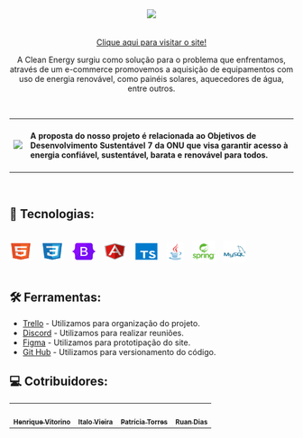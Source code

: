 <div align=center>
<img src="https://user-images.githubusercontent.com/72994902/143989320-ce0508ce-fdc1-4a77-9e61-747e987dd88c.jpg">
</div>
<br>  

 <a href="https://cleanenergy.netlify.app/#/inicio" target="_blank">
	<p align="center">Clique aqui para visitar o site!</p>
 </a>
  
  
<p align="center"> A Clean Energy surgiu como solução para o problema que enfrentamos, através de um e-commerce promovemos a aquisição de equipamentos com uso de energia renovável, como painéis solares, aquecedores de água, entre outros.</p>
<br>


<table border="0" cellpadding="0" cellspacing="0">
       <tr>
          <td>
                 <img src="https://user-images.githubusercontent.com/72994902/143981272-21bfa702-5f0a-4a61-a8af-51ef5a53c7ba.png" width="250px"> 
          </td>
          <td>
                 <h4 align="left"> A proposta do nosso projeto é relacionada ao Objetivos de Desenvolvimento Sustentável 7 da 
       ONU que visa garantir acesso à energia confiável, sustentável, barata e renovável para todos.
</h4>
          </td>
       </tr>
</table>       
              
 <br>
 
<h2>🚀 Tecnologias: </h2>

 <div style="display: inline_block"><br>
  <img align="center" alt="HTML" height="30" width="40" src="https://raw.githubusercontent.com/devicons/devicon/master/icons/html5/html5-original.svg">
   &nbsp;&nbsp;
  <img align="center" alt="CSS" height="30" width="40" src="https://raw.githubusercontent.com/devicons/devicon/master/icons/css3/css3-original.svg">
   &nbsp;&nbsp;
   <img align="center" alt="Bootstrap" height="30" width="40" src="https://github.com/devicons/devicon/blob/master/icons/bootstrap/bootstrap-original.svg">
   &nbsp;&nbsp;
   <img align="center" alt="Angular" height="30" width="40" src="https://github.com/devicons/devicon/blob/master/icons/angularjs/angularjs-original.svg">
   &nbsp;&nbsp;
   <img align="center" alt="Ts" height="30" width="40" src="https://github.com/devicons/devicon/blob/master/icons/typescript/typescript-original.svg">
   &nbsp;&nbsp;
    <img align="center" alt="java" height="30" width="30" src="https://github.com/devicons/devicon/blob/master/icons/java/java-original.svg">
    &nbsp;&nbsp;
   <img align="center" alt="spring" height="40" width="40" src="https://github.com/devicons/devicon/blob/master/icons/spring/spring-original-wordmark.svg">
    &nbsp;&nbsp;
  <img align="center" alt="mysql" height="40" width="40" src="https://raw.githubusercontent.com/devicons/devicon/master/icons/mysql/mysql-plain-wordmark.svg">
   &nbsp;&nbsp;
</div>

<br>

<h2>🛠️ Ferramentas: </h2>
<ul>
  <li>
    <a href="https://trello.com/" target="_blank">Trello</a> - Utilizamos para organização do projeto.
  </li>
  
  <li>
     <a href="https://discord.com/" target="_blank"> Discord</a> - Utilizamos para realizar reuniões.
 </li>
  
 <li>
     <a href="https://www.figma.com/" target="_blank"> Figma</a> - Utilizamos para prototipação do site.
 </li>
  
 <li>
     <a href="https://github.com/" target="_blank"> Git Hub</a> - Utilizamos para versionamento do código.
 </li>
  
 </ul>
 

<h2>💻 Cotribuidores: </h2>
  
<table>
  
  <tr>
    <td align="center"><a href="https://github.com/riqueov" target="_blank"><img style="border-radius: 50%;" src="https://avatars.githubusercontent.com/u/85600482?v=4" width="100px;" alt=""/><br /><sub><b>Henrique Vitorino</b></sub></a><br /></td>
    <td align="center"><a href="https://github.com/heiitalo" target="_blank"><img style="border-radius: 50%;" src="https://avatars.githubusercontent.com/u/89783369?v=4" width="100px;" alt=""/><br /><sub><b>Italo Vieira</b></sub></a><br /></td>
    <td align="center"><a href="https://github.com/PatriciaTorresGraciano" target="_blank"><img style="border-radius: 50%;" src="https://avatars.githubusercontent.com/u/72994902?v=4" width="100px;" alt=""/><br /><sub><b>Patrícia Torres</b></sub></a><br /></td>
    <td align="center"><a href="https://github.com/RuanSDias" target="_blank"><img style="border-radius: 50%;" src="https://avatars.githubusercontent.com/u/89783106?v=4" width="100px;" alt=""/><br /><sub><b>Ruan Dias</b></sub></a><br /></td>
  </tr>
</table>

